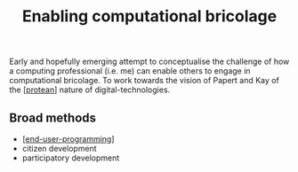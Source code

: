 ﻿---
backlinks:
- title: Bricolage
  url: /memex/sense/Bricolage/bricolage.html
tags:
- bricolage
- affordances
title: Enabling computational bricolage
type: note
---
Early and hopefully emerging attempt to conceptualise the challenge of how a computing professional (i.e. me) can enable others to engage in computational bricolage. To work towards the vision of Papert and Kay of the [[protean]] nature of digital-technologies.

## Broad methods 

- [[end-user-programming]]
- citizen development
- participatory development


[//begin]: # "Autogenerated link references for markdown compatibility"
[protean]: ../concepts/protean "Protean"
[end-user-programming]: end-user-programming "End-user programming"
[//end]: # "Autogenerated link references"